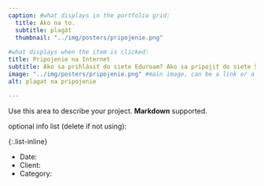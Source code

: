 ```yaml
---
caption: #what displays in the portfolio grid:
  title: Ako na to.
  subtitle: plagát
  thumbnail: "../img/posters/pripojenie.png"
  
#what displays when the item is clicked:
title: Pripojenie na Internet
subtitle: Ako sa prihlásiť do siete Eduroam? Ako sa pripojiť do siete ŠDaJ?
image: "../img/posters/pripojenie.png" #main image, can be a link or a file in assets/img/portfolio
alt: plagat na pripojenie

---
```

Use this area to describe your project. **Markdown** supported.

optional info list (delete if not using):

{:.list-inline} 
- Date: 
- Client: 
- Category: 

